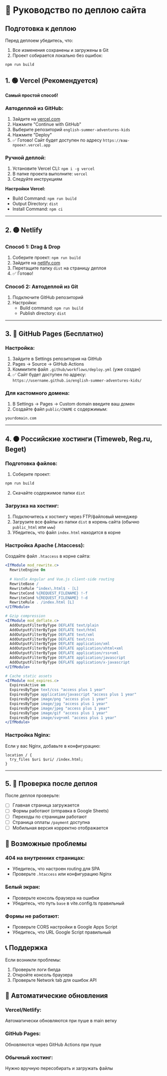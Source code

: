 # 🚀 Руководство по деплою сайта

## Подготовка к деплою

Перед деплоем убедитесь, что:
1. Все изменения сохранены и загружены в Git
2. Проект собирается локально без ошибок:
```bash
npm run build
```

## 1. 🟢 Vercel (Рекомендуется)

**Самый простой способ!**

### Автодеплой из GitHub:
1. Зайдите на [vercel.com](https://vercel.com)
2. Нажмите "Continue with GitHub"
3. Выберите репозиторий `english-summer-adventures-kids`
4. Нажмите "Deploy"
5. ✅ Готово! Сайт будет доступен по адресу `https://ваш-проект.vercel.app`

### Ручной деплой:
1. Установите Vercel CLI: `npm i -g vercel`
2. В папке проекта выполните: `vercel`
3. Следуйте инструкциям

**Настройки Vercel:**
- Build Command: `npm run build`
- Output Directory: `dist`
- Install Command: `npm ci`

---

## 2. 🟡 Netlify

### Способ 1: Drag & Drop
1. Соберите проект: `npm run build`
2. Зайдите на [netlify.com](https://netlify.com)
3. Перетащите папку `dist` на страницу деплоя
4. ✅ Готово!

### Способ 2: Автодеплой из Git
1. Подключите GitHub репозиторий
2. Настройки:
   - Build command: `npm run build`
   - Publish directory: `dist`

---

## 3. 🔵 GitHub Pages (Бесплатно)

### Настройка:
1. Зайдите в Settings репозитория на GitHub
2. Pages → Source → GitHub Actions
3. Коммитите файл `.github/workflows/deploy.yml` (уже создан)
4. ✅ Сайт будет доступен по адресу: `https://username.github.io/english-summer-adventures-kids/`

### Для кастомного домена:
1. В Settings → Pages → Custom domain введите ваш домен
2. Создайте файл `public/CNAME` с содержимым:
```
yourdomain.com
```

---

## 4. 🟠 Российские хостинги (Timeweb, Reg.ru, Beget)

### Подготовка файлов:
1. Соберите проект:
```bash
npm run build
```

2. Скачайте содержимое папки `dist`

### Загрузка на хостинг:
1. Подключитесь к хостингу через FTP/файловый менеджер
2. Загрузите все файлы из папки `dist` в корень сайта (обычно `public_html` или `www`)
3. Убедитесь, что файл `index.html` находится в корне

### Настройка Apache (.htaccess):
Создайте файл `.htaccess` в корне сайта:
```apache
<IfModule mod_rewrite.c>
  RewriteEngine On
  
  # Handle Angular and Vue.js client-side routing
  RewriteBase /
  RewriteRule ^index\.html$ - [L]
  RewriteCond %{REQUEST_FILENAME} !-f
  RewriteCond %{REQUEST_FILENAME} !-d
  RewriteRule . /index.html [L]
</IfModule>

# Gzip compression
<IfModule mod_deflate.c>
  AddOutputFilterByType DEFLATE text/plain
  AddOutputFilterByType DEFLATE text/html
  AddOutputFilterByType DEFLATE text/xml
  AddOutputFilterByType DEFLATE text/css
  AddOutputFilterByType DEFLATE application/xml
  AddOutputFilterByType DEFLATE application/xhtml+xml
  AddOutputFilterByType DEFLATE application/rss+xml
  AddOutputFilterByType DEFLATE application/javascript
  AddOutputFilterByType DEFLATE application/x-javascript
</IfModule>

# Cache static assets
<IfModule mod_expires.c>
  ExpiresActive on
  ExpiresByType text/css "access plus 1 year"
  ExpiresByType application/javascript "access plus 1 year"
  ExpiresByType image/png "access plus 1 year"
  ExpiresByType image/jpg "access plus 1 year"
  ExpiresByType image/jpeg "access plus 1 year"
  ExpiresByType image/gif "access plus 1 year"
  ExpiresByType image/svg+xml "access plus 1 year"
</IfModule>
```

### Настройка Nginx:
Если у вас Nginx, добавьте в конфигурацию:
```nginx
location / {
  try_files $uri $uri/ /index.html;
}
```

---

## 5. 🎯 Проверка после деплоя

После деплоя проверьте:
- [ ] Главная страница загружается
- [ ] Формы работают (отправка в Google Sheets)
- [ ] Переходы по страницам работают
- [ ] Страница оплаты `/payment` доступна
- [ ] Мобильная версия корректно отображается

## 🐛 Возможные проблемы

### 404 на внутренних страницах:
- Убедитесь, что настроен routing для SPA
- Проверьте `.htaccess` или конфигурацию Nginx

### Белый экран:
- Проверьте консоль браузера на ошибки
- Убедитесь, что путь `base` в vite.config.ts правильный

### Формы не работают:
- Проверьте CORS настройки в Google Apps Script
- Убедитесь, что URL Google Script правильный

## 📞 Поддержка

Если возникли проблемы:
1. Проверьте логи билда
2. Откройте консоль браузера
3. Проверьте Network tab для ошибок API

## 🔄 Автоматические обновления

### Vercel/Netlify:
Автоматически обновляются при пуше в main ветку

### GitHub Pages:
Обновляются через GitHub Actions при пуше

### Обычный хостинг:
Нужно вручную пересобирать и загружать файлы 